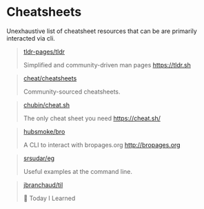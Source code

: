 # Cheatsheets
Unexhaustive list of cheatsheet resources that can be are primarily interacted via cli.

> [tldr-pages/tldr](https://github.com/tldr-pages/tldr)
>
> Simplified and community-driven man pages https://tldr.sh

> [cheat/cheatsheets](https://github.com/cheat/cheatsheets)
>
> Community-sourced cheatsheets.

> [chubin/cheat.sh](https://github.com/chubin/cheat.sh)
>
> The only cheat sheet you need https://cheat.sh/

> [hubsmoke/bro](https://github.com/hubsmoke/bro)
>
> A CLI to interact with bropages.org http://bropages.org

> [srsudar/eg](https://github.com/srsudar/eg)
>
> Useful examples at the command line.

> [jbranchaud/til](https://github.com/jbranchaud/til)
>
> :memo: Today I Learned
